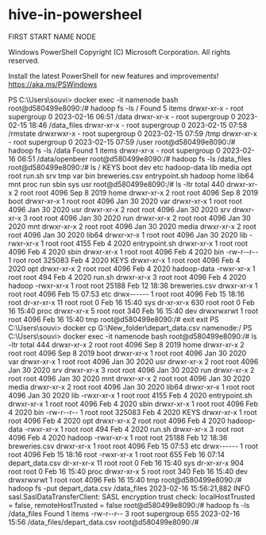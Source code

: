 # hive-in-powersheel

FIRST START NAME NODE

Windows PowerShell
Copyright (C) Microsoft Corporation. All rights reserved.

Install the latest PowerShell for new features and improvements! https://aka.ms/PSWindows

PS C:\Users\souvi> docker exec -it namenode bash
root@d580499e8090:/# hadoop fs -ls  /
Found 5 items
drwxr-xr-x   - root supergroup          0 2023-02-16 06:51 /data
drwxr-xr-x   - root supergroup          0 2023-02-15 18:46 /data_files
drwxr-xr-x   - root supergroup          0 2023-02-15 07:58 /rmstate
drwxrwxr-x   - root supergroup          0 2023-02-15 07:59 /tmp
drwxr-xr-x   - root supergroup          0 2023-02-15 07:59 /user
root@d580499e8090:/# hadoop fs -ls  /data
Found 1 items
drwxr-xr-x   - root supergroup          0 2023-02-16 06:51 /data/openbeer
root@d580499e8090:/# hadoop fs -ls  /data_files
root@d580499e8090:/# ls /
KEYS  boot           dev            etc     hadoop-data  lib    media  opt   root  run.sh  srv  tmp  var
bin   breweries.csv  entrypoint.sh  hadoop  home         lib64  mnt    proc  run   sbin    sys  usr
root@d580499e8090:/# ls -ltr
total 440
drwxr-xr-x   2 root root   4096 Sep  8  2019 home
drwxr-xr-x   2 root root   4096 Sep  8  2019 boot
drwxr-xr-x   1 root root   4096 Jan 30  2020 var
drwxr-xr-x   1 root root   4096 Jan 30  2020 usr
drwxr-xr-x   2 root root   4096 Jan 30  2020 srv
drwxr-xr-x   3 root root   4096 Jan 30  2020 run
drwxr-xr-x   2 root root   4096 Jan 30  2020 mnt
drwxr-xr-x   2 root root   4096 Jan 30  2020 media
drwxr-xr-x   2 root root   4096 Jan 30  2020 lib64
drwxr-xr-x   1 root root   4096 Jan 30  2020 lib
-rwxr-xr-x   1 root root   4155 Feb  4  2020 entrypoint.sh
drwxr-xr-x   1 root root   4096 Feb  4  2020 sbin
drwxr-xr-x   1 root root   4096 Feb  4  2020 bin
-rw-r--r--   1 root root 325083 Feb  4  2020 KEYS
drwxr-xr-x   1 root root   4096 Feb  4  2020 opt
drwxr-xr-x   2 root root   4096 Feb  4  2020 hadoop-data
-rwxr-xr-x   1 root root    494 Feb  4  2020 run.sh
drwxr-xr-x   3 root root   4096 Feb  4  2020 hadoop
-rwxr-xr-x   1 root root  25188 Feb 12 18:36 breweries.csv
drwxr-xr-x   1 root root   4096 Feb 15 07:53 etc
drwx------   1 root root   4096 Feb 15 18:16 root
dr-xr-xr-x  11 root root      0 Feb 16 15:40 sys
dr-xr-xr-x 630 root root      0 Feb 16 15:40 proc
drwxr-xr-x   5 root root    340 Feb 16 15:40 dev
drwxrwxrwt   1 root root   4096 Feb 16 15:40 tmp
root@d580499e8090:/# exit
exit
PS C:\Users\souvi> docker cp G:\New_folder\depart_data.csv namenode:/
PS C:\Users\souvi> docker exec -it namenode bash
root@d580499e8090:/# ls -ltr
total 444
drwxr-xr-x   2 root root   4096 Sep  8  2019 home
drwxr-xr-x   2 root root   4096 Sep  8  2019 boot
drwxr-xr-x   1 root root   4096 Jan 30  2020 var
drwxr-xr-x   1 root root   4096 Jan 30  2020 usr
drwxr-xr-x   2 root root   4096 Jan 30  2020 srv
drwxr-xr-x   3 root root   4096 Jan 30  2020 run
drwxr-xr-x   2 root root   4096 Jan 30  2020 mnt
drwxr-xr-x   2 root root   4096 Jan 30  2020 media
drwxr-xr-x   2 root root   4096 Jan 30  2020 lib64
drwxr-xr-x   1 root root   4096 Jan 30  2020 lib
-rwxr-xr-x   1 root root   4155 Feb  4  2020 entrypoint.sh
drwxr-xr-x   1 root root   4096 Feb  4  2020 sbin
drwxr-xr-x   1 root root   4096 Feb  4  2020 bin
-rw-r--r--   1 root root 325083 Feb  4  2020 KEYS
drwxr-xr-x   1 root root   4096 Feb  4  2020 opt
drwxr-xr-x   2 root root   4096 Feb  4  2020 hadoop-data
-rwxr-xr-x   1 root root    494 Feb  4  2020 run.sh
drwxr-xr-x   3 root root   4096 Feb  4  2020 hadoop
-rwxr-xr-x   1 root root  25188 Feb 12 18:36 breweries.csv
drwxr-xr-x   1 root root   4096 Feb 15 07:53 etc
drwx------   1 root root   4096 Feb 15 18:16 root
-rwxr-xr-x   1 root root    655 Feb 16 07:14 depart_data.csv
dr-xr-xr-x  11 root root      0 Feb 16 15:40 sys
dr-xr-xr-x 904 root root      0 Feb 16 15:40 proc
drwxr-xr-x   5 root root    340 Feb 16 15:40 dev
drwxrwxrwt   1 root root   4096 Feb 16 15:40 tmp
root@d580499e8090:/# hadoop fs -put depart_data.csv /data_files
2023-02-16 15:56:21,882 INFO sasl.SaslDataTransferClient: SASL encryption trust check: localHostTrusted = false, remoteHostTrusted = false
root@d580499e8090:/# hadoop fs -ls /data_files
Found 1 items
-rw-r--r--   3 root supergroup        655 2023-02-16 15:56 /data_files/depart_data.csv
root@d580499e8090:/#
